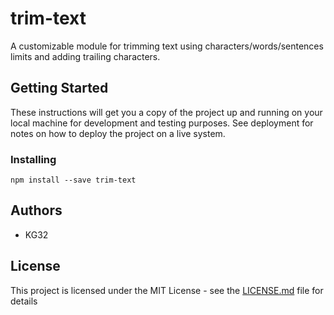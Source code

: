 # trim-text

A customizable module for trimming text using characters/words/sentences limits and adding trailing characters.

## Getting Started

These instructions will get you a copy of the project up and running on your local machine for development and testing purposes. See deployment for notes on how to deploy the project on a live system.


### Installing

```
npm install --save trim-text
```



## Authors

* KG32

## License

This project is licensed under the MIT License - see the [LICENSE.md](LICENSE.md) file for details
